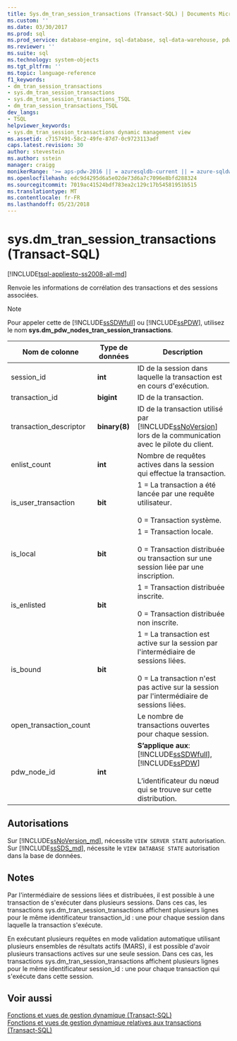```yaml
---
title: Sys.dm_tran_session_transactions (Transact-SQL) | Documents Microsoft
ms.custom: ''
ms.date: 03/30/2017
ms.prod: sql
ms.prod_service: database-engine, sql-database, sql-data-warehouse, pdw
ms.reviewer: ''
ms.suite: sql
ms.technology: system-objects
ms.tgt_pltfrm: ''
ms.topic: language-reference
f1_keywords:
- dm_tran_session_transactions
- sys.dm_tran_session_transactions
- sys.dm_tran_session_transactions_TSQL
- dm_tran_session_transactions_TSQL
dev_langs:
- TSQL
helpviewer_keywords:
- sys.dm_tran_session_transactions dynamic management view
ms.assetid: c7157491-58c2-49fe-87d7-0c9723113adf
caps.latest.revision: 30
author: stevestein
ms.author: sstein
manager: craigg
monikerRange: '>= aps-pdw-2016 || = azuresqldb-current || = azure-sqldw-latest || >= sql-server-2016 || = sqlallproducts-allversions'
ms.openlocfilehash: edc9d4295d6a5e02de73d6a7c7096e8bfd288324
ms.sourcegitcommit: 7019ac41524bdf783ea2c129c17b54581951b515
ms.translationtype: MT
ms.contentlocale: fr-FR
ms.lasthandoff: 05/23/2018
---
```

# <a name="sysdmtransessiontransactions-transact-sql"></a>sys.dm_tran_session_transactions (Transact-SQL)
[!INCLUDE[tsql-appliesto-ss2008-all-md](../../includes/tsql-appliesto-ss2008-all-md.md)]

  Renvoie les informations de corrélation des transactions et des sessions associées.  
  
> [!NOTE]  
>  Pour appeler cette de [!INCLUDE[ssSDWfull](../../includes/sssdwfull-md.md)] ou [!INCLUDE[ssPDW](../../includes/sspdw-md.md)], utilisez le nom **sys.dm_pdw_nodes_tran_session_transactions**.  
  
|Nom de colonne|Type de données| Description|  
|-----------------|---------------|-----------------|  
|session_id|**int**|ID de la session dans laquelle la transaction est en cours d'exécution.|  
|transaction_id|**bigint**|ID de la transaction.|  
|transaction_descriptor|**binary(8)**|ID de la transaction utilisé par [!INCLUDE[ssNoVersion](../../includes/ssnoversion-md.md)] lors de la communication avec le pilote du client.|  
|enlist_count|**int**|Nombre de requêtes actives dans la session qui effectue la transaction.|  
|is_user_transaction|**bit**|1 = La transaction a été lancée par une requête utilisateur.<br /><br /> 0 = Transaction système.|  
|is_local|**bit**|1 = Transaction locale.<br /><br /> 0 = Transaction distribuée ou transaction sur une session liée par une inscription.|  
|is_enlisted|**bit**|1 = Transaction distribuée inscrite.<br /><br /> 0 = Transaction distribuée non inscrite.|  
|is_bound|**bit**|1 = La transaction est active sur la session par l'intermédiaire de sessions liées.<br /><br /> 0 = La transaction n'est pas active sur la session par l'intermédiaire de sessions liées.|  
|open_transaction_count||Le nombre de transactions ouvertes pour chaque session.|  
|pdw_node_id|**int**|**S’applique aux**: [!INCLUDE[ssSDWfull](../../includes/sssdwfull-md.md)], [!INCLUDE[ssPDW](../../includes/sspdw-md.md)]<br /><br /> L’identificateur du nœud qui se trouve sur cette distribution.|  
  
## <a name="permissions"></a>Autorisations

Sur [!INCLUDE[ssNoVersion_md](../../includes/ssnoversion-md.md)], nécessite `VIEW SERVER STATE` autorisation.   
Sur [!INCLUDE[ssSDS_md](../../includes/sssds-md.md)], nécessite le `VIEW DATABASE STATE` autorisation dans la base de données.   

## <a name="remarks"></a>Notes  
 Par l'intermédiaire de sessions liées et distribuées, il est possible à une transaction de s'exécuter dans plusieurs sessions. Dans ces cas, les transactions sys.dm_tran_session_transactions affichent plusieurs lignes pour le même identificateur transaction_id : une pour chaque session dans laquelle la transaction s'exécute.  
  
 En exécutant plusieurs requêtes en mode validation automatique utilisant plusieurs ensembles de résultats actifs (MARS), il est possible d'avoir plusieurs transactions actives sur une seule session. Dans ces cas, les transactions sys.dm_tran_session_transactions affichent plusieurs lignes pour le même identificateur session_id : une pour chaque transaction qui s'exécute dans cette session.  
  
## <a name="see-also"></a>Voir aussi  
 [Fonctions et vues de gestion dynamique &#40;Transact-SQL&#41;](~/relational-databases/system-dynamic-management-views/system-dynamic-management-views.md)   
 [Fonctions et vues de gestion dynamique relatives aux transactions &#40;Transact-SQL&#41;](../../relational-databases/system-dynamic-management-views/transaction-related-dynamic-management-views-and-functions-transact-sql.md)  
  
  


